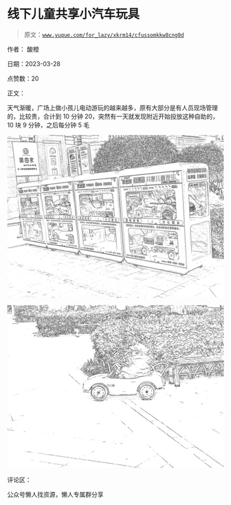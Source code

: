 # 线下儿童共享小汽车玩具

> 原文：[`www.yuque.com/for_lazy/xkrm14/cfussomkkw8cng0d`](https://www.yuque.com/for_lazy/xkrm14/cfussomkkw8cng0d)



作者： 酸橙



日期：2023-03-28



点赞数：20

<ne-hole id="u1cbfdfbd" data-lake-id="u1cbfdfbd">

正文：



天气渐暖，广场上做小孩儿电动游玩的越来越多，原有大部分是有人员现场管理的，比较贵，合计到 10 分钟 20，突然有一天就发现附近开始投放这种自助的，10 块 9 分钟，之后每分钟 5 毛



![](img/e17b855d4f6545bee16163a3eb1dd47f.png)



![](img/4338338f94c3cb9a8b35cd8ff3ec6bc2.png)

<ne-hole id="u59700de4" data-lake-id="u59700de4">

评论区：

<ne-hole id="u01e327c5" data-lake-id="u01e327c5">

公众号懒人找资源，懒人专属群分享

</ne-hole></ne-hole></ne-hole>